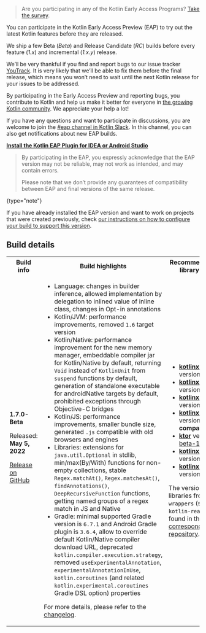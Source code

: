 [//]: # (title: Participate in the Kotlin Early Access Preview)

> Are you participating in any of the Kotlin Early Access Programs? [Take the survey](https://surveys.jetbrains.com/s3/kotlin-eaps-survey).

You can participate in the Kotlin Early Access Preview (EAP) to try out the latest Kotlin features before they are released.

We ship a few Beta (_Beta_) and Release Candidate (_RC_) builds before every feature (_1.x_) and incremental (_1.x.y_) release. 

We’ll be very thankful if you find and report bugs to our issue tracker [YouTrack](https://kotl.in/issue). 
It is very likely that we’ll be able to fix them before the final release, which means you won’t need to wait until the next Kotlin release for your issues to be addressed. 

By participating in the Early Access Preview and reporting bugs, you contribute to Kotlin and help us make it better 
for everyone in [the growing Kotlin community](https://kotlinlang.org/community/). We appreciate your help a lot! 

If you have any questions and want to participate in discussions, you are welcome to join the [#eap channel in Kotlin Slack](https://app.slack.com/client/T09229ZC6/C0KLZSCHF). 
In this channel, you can also get notifications about new EAP builds.

**[Install the Kotlin EAP Plugin for IDEA or Android Studio](install-eap-plugin.md)**

> By participating in the EAP, you expressly acknowledge that the EAP version may not be reliable, may not work as intended, and may contain errors.
>
> Please note that we don’t provide any guarantees of compatibility between EAP and final versions of the same release. 
>
{type="note"}

If you have already installed the EAP version and want to work on projects that were created previously, 
check [our instructions on how to configure your build to support this version](configure-build-for-eap.md). 

## Build details

<table>
    <tr>
        <th>Build info</th>
        <th>Build highlights</th>
        <th>Recommended kotlinx library versions</th>
    </tr>
    <tr>
        <td><strong>1.7.0-Beta</strong>
            <p>Released: <strong>May 5, 2022</strong></p>
            <p><a href="https://github.com/JetBrains/kotlin/releases/tag/v1.7.0-Beta" target="_blank">Release on GitHub</a></p>
        </td>
        <td>
             <ul>
                 <li>Language: changes in builder inference, allowed implementation by delegation to inlined value of inline class, changes in Opt-in annotations</li>
                 <li>Kotlin/JVM: performance improvements, removed <code>1.6</code> target version</li>
                 <li>Kotlin/Native: performance improvement for the new memory manager, embeddable compiler jar for Kotlin/Native by default, returning <code>Void</code> instead of <code>KotlinUnit</code> from <code>suspend</code> functions by default, generation of standalone executable for androidNative targets by default, prohibited exceptions through Objective-C bridges</li>
                 <li>Kotlin/JS: performance improvements, smaller bundle size, generated <code>.js</code> compatible with old browsers and engines</li>
                 <li>Libraries: extensions for <code>java.util.Optional</code> in stdlib, min/max(By/With) functions for non-empty collections, stable <code>Regex.matchAt()</code>, <code>Regex.matchesAt()</code>, <code>findAnnotations()</code>, <code>DeepRecursiveFunction</code> functions, getting named groups of a regex match in JS and Native</li>
                 <li>Gradle: minimal supported Gradle version is <code>6.7.1</code> and Android Gradle plugin is <code>3.6.4</code>, allow to override default Kotlin/Native compiler download URL, deprecated <code>kotlin.compiler.execution.strategy</code>, removed <code>useExperimentalAnnotation</code>, <code>experimentalAnnotationInUse</code>, <code>kotlin.coroutines</code> (and related <code>kotlin.experimental.coroutines</code> Gradle DSL option) properties</li>
            </ul>
            <p>For more details, please refer to the <a href="https://github.com/JetBrains/kotlin/releases/tag/v1.7.0-Beta">changelog</a>.</p>
        </td>
        <td>
            <ul>
                <li><a href="https://github.com/Kotlin/kotlinx.serialization" target="_blank"><strong>kotlinx.serialization</strong></a> version: <a href="https://github.com/Kotlin/kotlinx.serialization/releases/tag/v1.3.2" target="_blank">1.3.2</a></li>
                <li><a href="https://github.com/Kotlin/kotlinx.coroutines" target="_blank"><strong>kotlinx.coroutines</strong></a> version: <a href="https://github.com/Kotlin/kotlinx.coroutines/releases/tag/1.6.0" target="_blank">1.6.0</a></li>
                <li><a href="https://github.com/Kotlin/kotlinx.atomicfu" target="_blank"><strong>kotlinx.atomicfu</strong></a> version: <a href="https://github.com/Kotlin/kotlinx.atomicfu/releases/tag/0.17.1" target="_blank">0.17.1</a></li>
                <li><a href="https://github.com/Kotlin/kotlinx-datetime" target="_blank"><strong>kotlinx-datetime</strong></a> version: <b>no compatible version</b></li>
                <li><a href="https://ktor.io/" target="_blank"><strong>ktor</strong></a> version: <a href="https://github.com/ktorio/ktor/releases/tag/2.0.0-beta-1" target="_blank">2.0.0-beta-1</a></li>
                <li><a href="https://github.com/Kotlin/kotlinx.html" target="_blank"><strong>kotlinx.html</strong></a> version: <a href="https://github.com/Kotlin/kotlinx.html/releases/tag/0.7.2" target="_blank">0.7.2</a></li>
                <li><a href="https://github.com/Kotlin/kotlinx-nodejs" target="_blank"><strong>kotlinx-nodejs</strong></a> version: 0.0.7</li>
            </ul>
            <p>The versions of libraries from <code>kotlin-wrappers</code> (such as <code>kotlin-react</code>) can be found in the <a href="https://github.com/JetBrains/kotlin-wrappers" target="_blank">corresponding repository</a>.</p>
        </td>
    </tr>
</table>